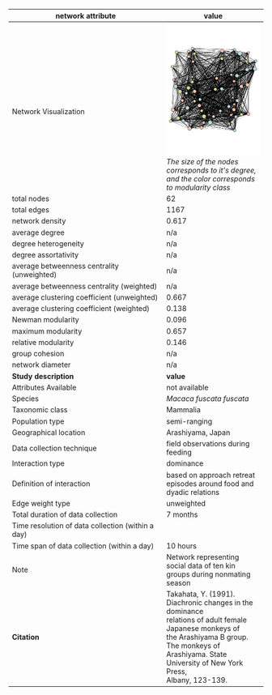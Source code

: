network attribute|value
---|---
<img width=2500> Network Visualization | ![NetworkImage](/Networks/Network%20Visualizations/japanese_monkey_takahata.png) *The size of the nodes corresponds to it's degree, and the color corresponds to modularity class*
total nodes|62
total edges|1167
network density|0.617
average degree|n/a
degree heterogeneity|n/a
degree assortativity|n/a
average betweenness centrality (unweighted)|n/a
average betweenness centrality (weighted)|n/a
average clustering coefficient (unweighted)|0.667
average clustering coefficient (weighted)|0.138
Newman modularity|0.096
maximum modularity|0.657
relative modularity|0.146
group cohesion|n/a
network diameter|n/a
**Study description**|**value**
Attributes Available|not available
Species|*Macaca fuscata fuscata*
Taxonomic class|Mammalia
Population type|semi-ranging
Geographical location|Arashiyama, Japan
Data collection technique|field observations during feeding
Interaction type|dominance
Definition of interaction|based on approach retreat episodes around food and dyadic relations
Edge weight type|unweighted
Total duration of data collection|7 months
Time resolution of data collection (within a day)|
Time span of data collection (within a day)|10 hours
Note|Network representing social data of ten kin groups during nonmating season
**Citation** | Takahata, Y. (1991). Diachronic changes in the dominance <br> relations of adult female Japanese monkeys of <br> the Arashiyama B group. The monkeys of <br> Arashiyama. State University of New York Press, <br> Albany, 123-139.
